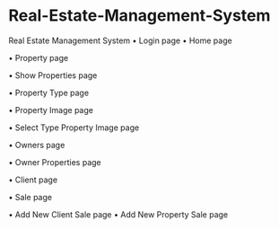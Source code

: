# Real-Estate-Management-System
Real Estate Management System
•	Login page
•	Home page

•	Property page

•	Show Properties page


•	Property Type page
 
•	Property Image page
 

•	Select Type Property Image page

 
•	Owners page


•	Owner Properties page
 


•	Client page


•	Sale page

•	Add New Client Sale page
•	Add New Property Sale page

